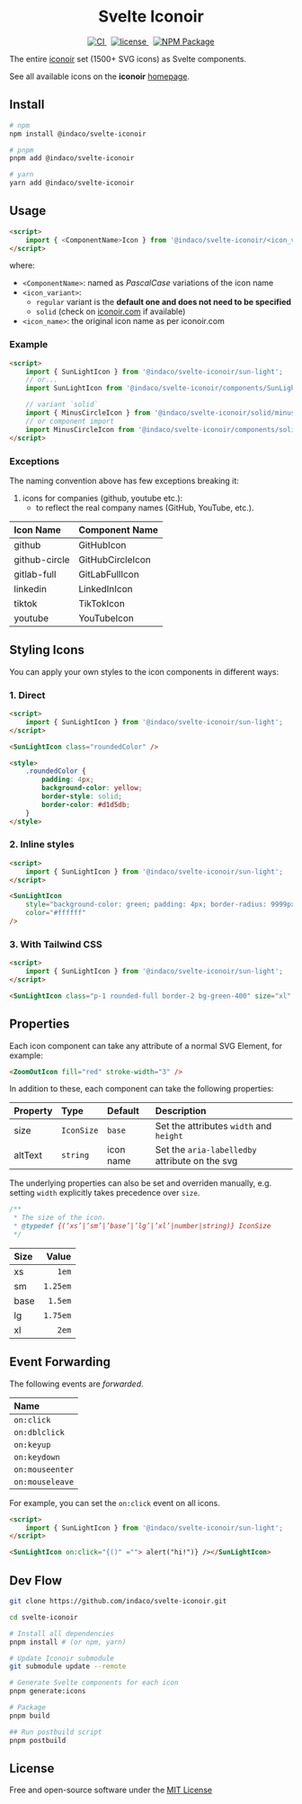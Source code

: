 <div align="center">
    <h1>Svelte Iconoir</h1>
    <a href="https://github.com/indaco/svelte-iconoir/actions/workflows/release.yml" target="_blank">
        <img src="https://github.com/indaco/svelte-iconoir/actions/workflows/release.yml/badge.svg" alt="CI" />
    </a>
    &nbsp;
    <a href="https://github.com/indaco/svelte-iconoir/blob/main/LICENSE" target="_blank">
        <img src="https://img.shields.io/badge/license-mit-blue?style=flat-square&logo=none" alt="license" />
    </a>
    &nbsp;
    <a href="https://www.npmjs.com/package/@indaco/svelte-iconoir" target="_blank"><img src="https://img.shields.io/npm/v/@indaco/svelte-iconoir.svg?style=flat" alt="NPM Package" /></a>
</div>

The entire [iconoir](https://github.com/lucaburgio/iconoir) set (1500+ SVG icons) as Svelte components.

See all available icons on the **iconoir** [homepage](https://iconoir.com/).

## Install

```bash
# npm
npm install @indaco/svelte-iconoir

# pnpm
pnpm add @indaco/svelte-iconoir

# yarn
yarn add @indaco/svelte-iconoir
```

## Usage

```html
<script>
	import { <ComponentName>Icon } from '@indaco/svelte-iconoir/<icon_variant>/<icon_name>';
</script>
```

where:

- `<ComponentName>`: named as _PascalCase_ variations of the icon name
- `<icon_variant>`:
  - `regular` variant is the **default one and does not need to be specified**
  - `solid` (check on [iconoir.com](https://iconoir.com) if available)
- `<icon_name>`: the original icon name as per iconoir.com

### Example

```html
<script>
	import { SunLightIcon } from '@indaco/svelte-iconoir/sun-light';
	// or...
	import SunLightIcon from '@indaco/svelte-iconoir/components/SunLightIcon.svelte';

	// variant `solid`
	import { MinusCircleIcon } from '@indaco/svelte-iconoir/solid/minus-circle';
	// or component import
	import MinusCircleIcon from '@indaco/svelte-iconoir/components/solid/MinusCircleIcon.svelte';
</script>
```

### Exceptions

The naming convention above has few exceptions breaking it:

1. icons for companies (github, youtube etc.):
   - to reflect the real company names (GitHub, YouTube, etc.).

| Icon Name     | Component Name   |
| :------------ | :--------------- |
| github        | GitHubIcon       |
| github-circle | GitHubCircleIcon |
| gitlab-full   | GitLabFullIcon   |
| linkedin      | LinkedInIcon     |
| tiktok        | TikTokIcon       |
| youtube       | YouTubeIcon      |

## Styling Icons

You can apply your own styles to the icon components in different ways:

### 1. Direct

```html
<script>
	import { SunLightIcon } from '@indaco/svelte-iconoir/sun-light';
</script>

<SunLightIcon class="roundedColor" />

<style>
	.roundedColor {
		padding: 4px;
		background-color: yellow;
		border-style: solid;
		border-color: #d1d5db;
	}
</style>
```

### 2. Inline styles

```html
<script>
	import { SunLightIcon } from '@indaco/svelte-iconoir/sun-light';
</script>

<SunLightIcon
	style="background-color: green; padding: 4px; border-radius: 9999px;"
	color="#ffffff"
/>
```

### 3. With Tailwind CSS

```html
<script>
	import { SunLightIcon } from '@indaco/svelte-iconoir/sun-light';
</script>

<SunLightIcon class="p-1 rounded-full border-2 bg-green-400" size="xl" />
```

## Properties

Each icon component can take any attribute of a normal SVG Element, for example:

```html
<ZoomOutIcon fill="red" stroke-width="3" />
```

In addition to these, each component can take the following properties:

| Property | Type       | Default   | Description                                    |
| :------- | :--------- | :-------- | :--------------------------------------------- |
| size     | `IconSize` | `base`    | Set the attributes `width` and `height`        |
| altText  | `string`   | icon name | Set the `aria-labelledby` attribute on the svg |

The underlying properties can also be set and overriden manually, e.g. setting `width` explicitly takes precedence over `size`.

```javascript
/**
 * The size of the icon.
 * @typedef {(‘xs’|’sm’|’base’|’lg’|’xl’|number|string)} IconSize
 */
```

| Size |    Value |
| :--- | -------: |
| xs   |    `1em` |
| sm   | `1.25em` |
| base |  `1.5em` |
| lg   | `1.75em` |
| xl   |    `2em` |

## Event Forwarding

The following events are _forwarded_.

| Name            |
| :-------------- |
| `on:click`      |
| `on:dblclick`   |
| `on:keyup`      |
| `on:keydown`    |
| `on:mouseenter` |
| `on:mouseleave` |

For example, you can set the `on:click` event on all icons.

```html
<script>
	import { SunLightIcon } from '@indaco/svelte-iconoir/sun-light';
</script>

<SunLightIcon on:click="{()" =""> alert("hi!")} /></SunLightIcon>
```

## Dev Flow

```bash
git clone https://github.com/indaco/svelte-iconoir.git

cd svelte-iconoir

# Install all dependencies
pnpm install # (or npm, yarn)

# Update Iconoir submodule
git submodule update --remote

# Generate Svelte components for each icon
pnpm generate:icons

# Package
pnpm build

## Run postbuild script
pnpm postbuild
```

## License

Free and open-source software under the [MIT License](LICENSE)
